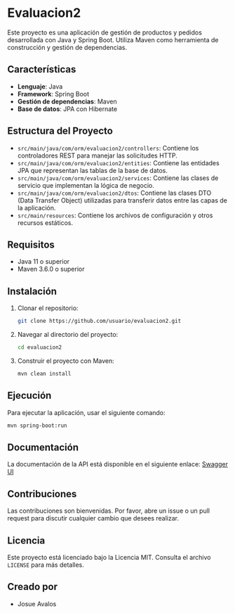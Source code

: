 # Evaluacion2

Este proyecto es una aplicación de gestión de productos y pedidos desarrollada con Java y Spring Boot. Utiliza Maven como herramienta de construcción y gestión de dependencias.

## Características

- **Lenguaje**: Java
- **Framework**: Spring Boot
- **Gestión de dependencias**: Maven
- **Base de datos**: JPA con Hibernate

## Estructura del Proyecto

- `src/main/java/com/orm/evaluacion2/controllers`: Contiene los controladores REST para manejar las solicitudes HTTP.
- `src/main/java/com/orm/evaluacion2/entities`: Contiene las entidades JPA que representan las tablas de la base de datos.
- `src/main/java/com/orm/evaluacion2/services`: Contiene las clases de servicio que implementan la lógica de negocio.
- `src/main/java/com/orm/evaluacion2/dtos`: Contiene las clases DTO (Data Transfer Object) utilizadas para transferir datos entre las capas de la aplicación.
- `src/main/resources`: Contiene los archivos de configuración y otros recursos estáticos.

## Requisitos

- Java 11 o superior
- Maven 3.6.0 o superior

## Instalación

1. Clonar el repositorio:
   ```sh
   git clone https://github.com/usuario/evaluacion2.git
   ```
2. Navegar al directorio del proyecto:
   ```sh
   cd evaluacion2
   ```
3. Construir el proyecto con Maven:
   ```sh
   mvn clean install
   ```

## Ejecución

Para ejecutar la aplicación, usar el siguiente comando:
```sh
mvn spring-boot:run
```

## Documentación

La documentación de la API está disponible en el siguiente enlace:
[Swagger UI](http://localhost:8080/swagger-ui/index.html#/)

## Contribuciones

Las contribuciones son bienvenidas. Por favor, abre un issue o un pull request para discutir cualquier cambio que desees realizar.

## Licencia

Este proyecto está licenciado bajo la Licencia MIT. Consulta el archivo `LICENSE` para más detalles.

## Creado por

- Josue Avalos 
